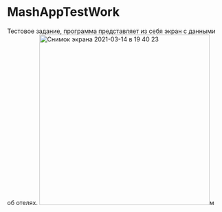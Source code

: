 # MashAppTestWork
Тестовое задание, программа представляет из себя экран с данными об отелях.
<img width="396" alt="Снимок экрана 2021-03-14 в 19 40 23" src="https://user-images.githubusercontent.com/68297992/111078235-1fcc3100-84fd-11eb-9758-74500e608573.png">м
